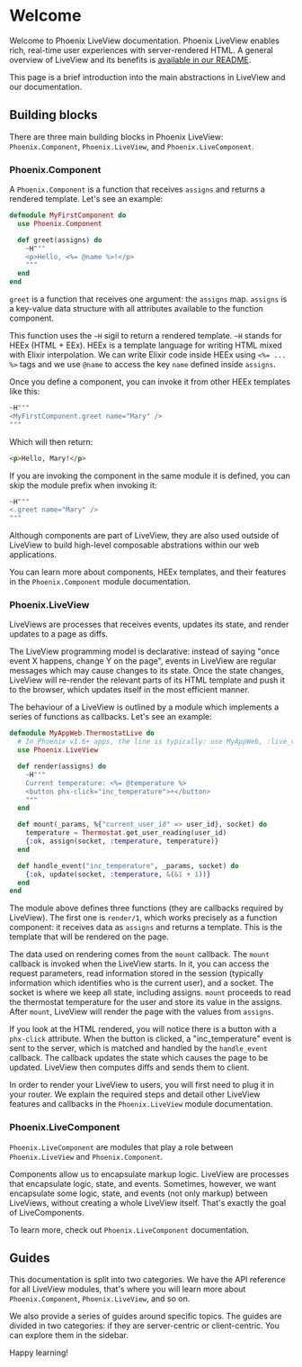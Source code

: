 # Welcome

Welcome to Phoenix LiveView documentation. Phoenix LiveView enables
rich, real-time user experiences with server-rendered HTML. A general
overview of LiveView and its benefits is [available in our README](https://github.com/phoenixframework/phoenix_live_view).

This page is a brief introduction into the main abstractions in LiveView
and our documentation.

## Building blocks

There are three main building blocks in Phoenix LiveView: `Phoenix.Component`,
`Phoenix.LiveView`, and `Phoenix.LiveComponent`.

### Phoenix.Component

A `Phoenix.Component` is a function that receives `assigns` and returns a
rendered template. Let's see an example:

```elixir
defmodule MyFirstComponent do
  use Phoenix.Component

  def greet(assigns) do
    ~H"""
    <p>Hello, <%= @name %>!</p>
    """
  end
end
```

`greet` is a function that receives one argument: the `assigns` map.
`assigns` is a key-value data structure with all attributes available
to the function component.

This function uses the `~H` sigil to return a rendered template.
`~H` stands for HEEx (HTML + EEx). HEEx is a template language for
writing HTML mixed with Elixir interpolation. We can write Elixir
code inside HEEx using `<%= ... %>` tags and we use `@name` to access
the key `name` defined inside `assigns`.

Once you define a component, you can invoke it from other HEEx templates
like this:

```elixir
~H"""
<MyFirstComponent.greet name="Mary" />
"""
```

Which will then return:

```html
<p>Hello, Mary!</p>
```

If you are invoking the component in the same module it is defined,
you can skip the module prefix when invoking it:

```elixir
~H"""
<.greet name="Mary" />
"""
```

Although components are part of LiveView, they are also used outside
of LiveView to build high-level composable abstrations within our web
applications.

You can learn more about components, HEEx templates, and their features
in the `Phoenix.Component` module documentation.

### Phoenix.LiveView

LiveViews are processes that receives events, updates its state,
and render updates to a page as diffs.

The LiveView programming model is declarative: instead of saying
"once event X happens, change Y on the page", events in LiveView
are regular messages which may cause changes to its state. Once
the state changes, LiveView will re-render the relevant parts of
its HTML template and push it to the browser, which updates itself
in the most efficient manner.

The behaviour of a LiveView is outlined by a module which implements
a series of functions as callbacks. Let's see an example:

```elixir
defmodule MyAppWeb.ThermostatLive do
  # In Phoenix v1.6+ apps, the line is typically: use MyAppWeb, :live_view
  use Phoenix.LiveView

  def render(assigns) do
    ~H"""
    Current temperature: <%= @temperature %>
    <button phx-click="inc_temperature">+</button>
    """
  end

  def mount(_params, %{"current_user_id" => user_id}, socket) do
    temperature = Thermostat.get_user_reading(user_id)
    {:ok, assign(socket, :temperature, temperature)}
  end

  def handle_event("inc_temperature", _params, socket) do
    {:ok, update(socket, :temperature, &(&1 + 1))}
  end
end
```

The module above defines three functions (they are callbacks
required by LiveView). The first one is `render/1`, which works
precisely as a function component: it receives data as `assigns`
and returns a template. This is the template that will be rendered
on the page.

The data used on rendering comes from the `mount` callback. The
`mount` callback is invoked when the LiveView starts. In it, you
can access the request parameters, read information stored in the
session (typically information which identifies who is the current
user), and a socket. The socket is where we keep all state, including
assigns. `mount` proceeds to read the thermostat temperature for the
user and store its value in the assigns. After `mount`, LiveView will
render the page with the values from `assigns`.

If you look at the HTML rendered, you will notice there is a button
with a `phx-click` attribute. When the button is clicked, a
"inc_temperature" event is sent to the server, which is matched and
handled by the `handle_event` callback. The callback updates the state
which causes the page to be updated. LiveView then computes diffs and
sends them to client.

In order to render your LiveView to users, you will first need to plug
it in your router. We explain the required steps and detail other LiveView
features and callbacks in the `Phoenix.LiveView` module documentation.

### Phoenix.LiveComponent

`Phoenix.LiveComponent` are modules that play a role between
`Phoenix.LiveView` and `Phoenix.Component`.

Components allow us to encapsulate markup logic. LiveView are
processes that encapsulate logic, state, and events. Sometimes,
however, we want encapsulate some logic, state, and events
(not only markup) between LiveViews, without creating a whole
LiveView itself. That's exactly the goal of LiveComponents.

To learn more, check out `Phoenix.LiveComponent` documentation.

## Guides

This documentation is split into two categories. We have the API
reference for all LiveView modules, that's where you will learn
more about `Phoenix.Component`, `Phoenix.LiveView`, and so on.

We also provide a series of guides around specific topics. The
guides are divided in two categories: if they are server-centric
or client-centric. You can explore them in the sidebar.

Happy learning!
